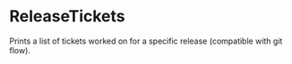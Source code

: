 # ReleaseTickets
Prints a list of tickets worked on for a specific release (compatible with git flow).
